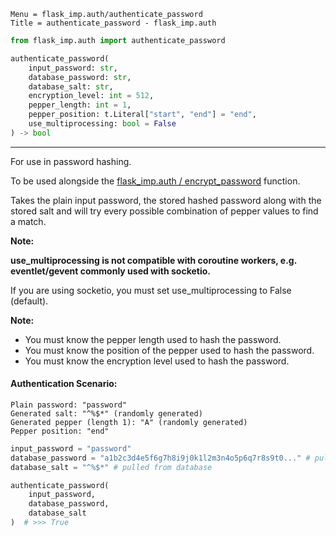 ```
Menu = flask_imp.auth/authenticate_password
Title = authenticate_password - flask_imp.auth
```

```python
from flask_imp.auth import authenticate_password
```

```python
authenticate_password(
    input_password: str,
    database_password: str,
    database_salt: str,
    encryption_level: int = 512,
    pepper_length: int = 1,
    pepper_position: t.Literal["start", "end"] = "end",
    use_multiprocessing: bool = False
) -> bool
```

---

For use in password hashing.

To be used alongside the [flask_imp.auth / encrypt_password](flask_imp_auth-encrypt_password.html) function.

Takes the plain input password, the stored hashed password along with the stored salt
and will try every possible combination of pepper values to find a match.

**Note:**

**use_multiprocessing is not compatible with coroutine workers, e.g. eventlet/gevent
commonly used with socketio.**

If you are using socketio, you must set use_multiprocessing to False (default).

**Note:**

- You must know the pepper length used to hash the password.
- You must know the position of the pepper used to hash the password.
- You must know the encryption level used to hash the password.

#### Authentication Scenario:

```
Plain password: "password"
Generated salt: "^%$*" (randomly generated)
Generated pepper (length 1): "A" (randomly generated)
Pepper position: "end"
```

```python
input_password = "password"
database_password = "a1b2c3d4e5f6g7h8i9j0k1l2m3n4o5p6q7r8s9t0..." # pulled from database
database_salt = "^%$*" # pulled from database

authenticate_password(
    input_password,
    database_password,
    database_salt
)  # >>> True
```
